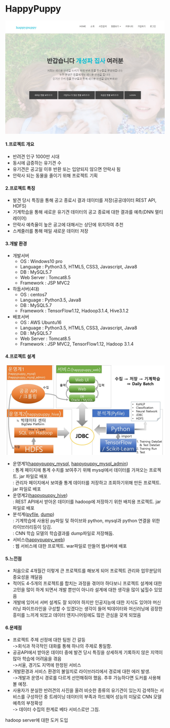 # HappyPuppy  

![index  페이지](img/happypuppy_firstpage.gif)
  
  
#### 1.프로젝트 개요
- 반려견 인구 1000만 시대 
- 동시에 급증하는 유기견 수 
- 유기견은 공고일 이후 반환 또는 입양되지 않으면 안락사 됨
- 안락사 되는 동물을 줄이기 위해 프로젝트 기획


#### 2.프로젝트 특징
- 발견 당시 특징을 통해 공고 종료시 결과 데이터를 저장(공공데이터 REST API, HDFS)
- 기계학습을 통해 새로운 유기견 데이터의 공고 종료에 대한 결과를 예측(DNN 멀티 레이어)
- 안락사 예측율이 높은 공고에 대해서는 상단에 위치하여 추천
- 스케줄러를 통해 매일 새로운 데이터 저장
  
    

#### 3.개발 환경
- 개발서버  
  - OS : Windows10 pro
  - Language : Python3.5, HTML5, CSS3, Javascript, Java8
  - DB : MySQL5.7
  - Web Server : Tomcat8.5
  - Framework : JSP MVC2
- 하둡서버(4대)  
  - OS : centos7
  - Language : Python3.5, Java8
  - DB : MySQL5.7
  - Framework : TensorFlow1.12, Hadoop3.1.4, Hive3.1.2
- 배포서버  
  - OS : AWS Ubuntu16
  - Language : Python3.5, HTML5, CSS3, Javascript, Java8
  - DB : MySQL5.7
  - Web Server : Tomcat8.5
  - Framework : JSP MVC2, TensorFlow1.12, Hadoop 3.1.4


#### 4.프로젝트 설계
![프로젝트 구조](img/project_architecture.jpg)
* 운영계1([happypuppy_mysql](https://github.com/BongsoonChoi/happypuppy_mysql/tree/master), [happypuppy_mysql_admin](https://github.com/BongsoonChoi/happypuppy_mysql_admin/tree/master))   
: 통계 페이지에 통계 수치를 보여주기 위해 mysql에서 데이터를 가져오는 프로젝트. jar 파일로 배포  
: 관리자 페이지에서 보여줄 통계 데이터를 저장하고 조회하기위해 만든 프로젝트. jar 파일로 배포  
* 운영계2([happypuppy_hive](https://github.com/BongsoonChoi/happypuppy_hive/tree/master))  
: REST API에서 받아온 데이터를 hadoop에 저장하기 위한 배치용 프로젝트. jar 파일로 배포
* 분석계([pyfile](https://github.com/BongsoonChoi/HappyPuppy/tree/master/pyfile), [dump](https://github.com/BongsoonChoi/HappyPuppy/tree/master/dump))    
: 기계학습에 사용된 py파일 및 하이브와 python, mysql과 python 연결을 위한 라이브러리등이 담김.  
: CNN 학습 모델의 학습결과를 dump파일로 저장해둠.
* 서비스([happypuppy_web](https://github.com/BongsoonChoi/happypuppy_web/tree/master))    
: 웹 서비스에 대한 프로젝트.  war파일로 만들어 웹서버에 배포


#### 5.느낀점
- 처음으로 4개월간 이렇게 큰 프로젝트를 해보게 되어 프로젝트 관리와 업무분담의 중요성을 깨달음
- 적어도 4-5개의 프로젝트를 합치는 과정을 겪어야 하다보니 프로젝트 설계에 대한 고민을 많이 하게 되면서 개발 뿐만이 아니라 설계에 대한 생각을 많이 넓힐수 있었음  
- 개발에 있어서 서버 설계도 잘 되어야 하지만 인공지능에 대한 지식도 있어야 머신러닝 파이프라인을 구성할 수 있겠다는 생각이 들어 빅데이터와 머신러닝에 굉장한 흥미를 느끼게 되었고 데이터 엔지니어링에도 많은 관심을 갖게 되었음


#### 6.문제점
- 프로젝트 주제 선정에 대한 팀원 간 갈등  
->회식과 적극적인 대화를 통해 하나의 주제로 통일함.
- 공공API에서 받아온 데이터 중에 발견 당시 특징을 상세하게 기록하지 않은 지역이 많아 학습에 어려움을 겪음  
->서울, 경기도 지역에 한정된 서비스
- 개발환경과 서비스 환경의 불일치로 라이브러리에서 경로에 대한 에러 발생.  
->개발과 운영시 경로를 다르게 선언해줘야 했음. 추후 가능하다면 도커를 사용해 볼 예정.
- 사용자가 분실한 반려견의 사진을 올려 비슷한 종류의 유기견이 있는지 검색하는 서비스를 구성하던 중 트레이닝 데이터의 부족과 하드웨어 성능의 미달로 CNN 모델 예측의 부정확성  
-> 데이터 수집의 한계로 베타 서비스로만 그침.

hadoop server에 대한 도커 도입
